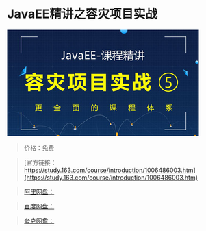# JavaEE精讲之容灾项目实战

![img](../../../assets/study163/free/ff58fd28efb849f3ab747b269241ef88.jpg)

> 价格：免费

> [官方链接：https://study.163.com/course/introduction/1006486003.htm](https://study.163.com/course/introduction/1006486003.htm)

> [阿里网盘：]()

> [百度网盘：]()

> [夸克网盘：]()
